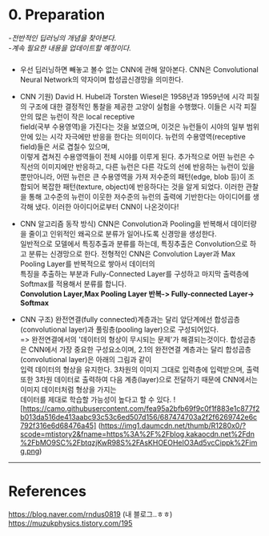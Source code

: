 # 0. Preparation
*-전반적인 딥러닝의 개념을 찾아본다.*  
*-계속 필요한 내용을 업데이트할 예정이다.*

##### 

* 우선 딥러닝하면 빼놓고 볼수 없는 CNN에 관해 알아본다. CNN은 Convolutional Neural Network의 약자이며 합성곱신경망을 의미한다.  

* CNN 기원) David H. Hubel과 Torsten Wiesel은 1958년과 1959년에 시각 피질의 구조에 대한 결정적인 통찰을 제공한 고양이 실험을 수행했다. 이들은 시각 피질 안의 많은 뉴런이 작은 local receptive   
field(국부 수용영역)을 가진다는 것을 보였으며, 이것은 뉴런들이 시야의 일부 범위 안에 있는 시각 자극에만 반응을 한다는 의미이다. 뉴런의 수용영역(receptive field)들은 서로 겹칠수 있으며,   
이렇게 겹쳐진 수용영역들이 전체 시야를 이루게 된다. 추가적으로 어떤 뉴런은 수직선의 이미지에만 반응하고, 다른 뉴런은 다른 각도의 선에 반응하는 뉴런이 있을 뿐만아니라, 어떤 뉴런은 큰 수용영역을 
가져 저수준의 패턴(edge, blob 등)이 조합되어 복잡한 패턴(texture, object)에 반응하다는 것을 알게 되었다. 이러한 관찰을 통해 고수준의 뉴런이 이웃한 저수준의 뉴런의 출력에 기반한다는 아이디어를
생각해 냈다. 이러한 아이디어로부터 CNN이 나온것이다!

* CNN 알고리즘 동작 방식) CNN은 Convolution과 Pooling을 반복해서 데이터량을 줄이고 인위적인 왜곡으로 분류가 일어나도록 신경망을 생성한다.  
일반적으로 모델에서 특징추출과 분류를 하는데, 특징추출은 Convolution으로 하고 분류는 신경망으로 한다. 전형적인 CNN은 Convolution Layer과 Max Pooling Layer를 반복적으로 쌓아서 데이터의   
특징을 추출하는 부분과 Fully-Connected Layer를 구성하고 마지막 출력층에 Softmax를 적용해서 분류를 합니다.   
 **Convolution Layer,Max Pooling Layer 반복-> Fully-connected Layer-> Softmax**

* CNN 구조) 완전연결(fully connected)계층과는 달리 앞단계에선 합성곱층(convolutional layer)과 풀링층(pooling layer)으로 구성되어있다.   
=> 완전연결에서의 '데이터의 형상이 무시되는 문제'가 해결되는것이다. 합성곱층은 CNN에서 가장 중요한 구성요소이며, 2.1의 완전연결 계층과는 달리 합성곱층(convolutional layer)은 아래의 그림과 같이  
입력 데이터의 형상을 유지한다. 3차원의 이미지 그대로 입력층에 입력받으며, 출력 또한 3차원 데이터로 출력하여 다음 계층(layer)으로 전달하기 때문에 CNN에서는 이미지 데이터처럼 형상을 가지는   
데이터를 제대로 학습할 가능성이 높다고 할 수 있다.
  ![https://camo.githubusercontent.com/fea95a2bfb69f9c0f1f883e1c877f2b013da516de413aabc93c53c6ed507d156/687474703a2f2f6269742e6c792f316e6d68476a45]
  (https://img1.daumcdn.net/thumb/R1280x0/?scode=mtistory2&fname=https%3A%2F%2Fblog.kakaocdn.net%2Fdn%2FbMO9SC%2FbtqzjKwR98S%2FAsKHOEOHeIO3Ad5vcCippk%2Fimg.png)  











-------
# References  
https://blog.naver.com/rndus0819 (내 블로그..ㅎㅎ)  
https://muzukphysics.tistory.com/195
